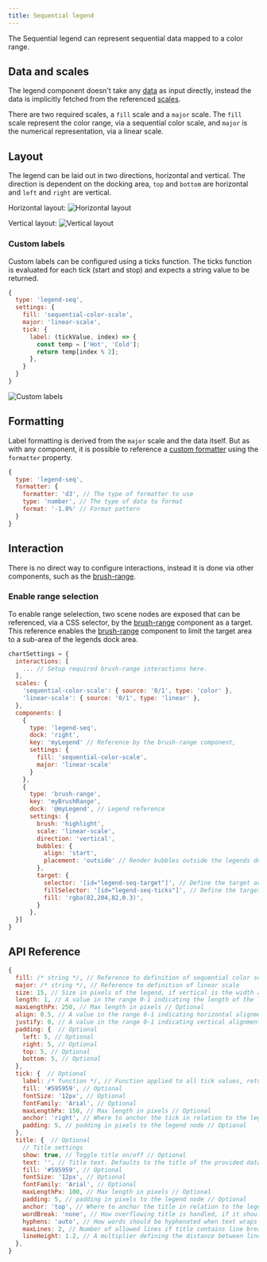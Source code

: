 ```yaml
---
title: Sequential legend
---
```


The Sequential legend can represent sequential data mapped to a color range.

## Data and scales

The legend component doesn't take any [data](data.md) as input directly, instead the data is implicitly fetched from the referenced [scales](scales.md).

There are two required scales, a `fill` scale and a `major` scale. The `fill` scale represent the color range, via a sequential color scale, and `major` is the numerical representation, via a linear scale.

## Layout

The legend can be laid out in two directions, horizontal and vertical. The direction is dependent on the docking area, `top` and `bottom` are horizontal and `left` and `right` are vertical.

Horizontal layout:
![Horizontal layout](/img/legend-seq-h.png)

Vertical layout:
![Vertical layout](/img/legend-seq-v.png)

### Custom labels

Custom labels can be configured using a ticks function. The ticks function is evaluated for each tick (start and stop) and expects a string value to be returned.

```js
{
  type: 'legend-seq',
  settings: {
    fill: 'sequential-color-scale',
    major: 'linear-scale',
    tick: {
      label: (tickValue, index) => {
        const temp = ['Hot', 'Cold'];
        return temp[index % 2];
      },
    }
  }
}
```

![Custom labels](/img/legend-seq-custom-ticks.png)

## Formatting

Label formatting is derived from the `major` scale and the data itself. But as with any component, it is possible to reference a [custom formatter](formatters.md) using the `formatter` property.

```js
{
  type: 'legend-seq',
  formatter: {
    formatter: 'd3', // The type of formatter to use
    type: 'number', // The type of data to format
    format: '-1.0%' // Format pattern
  }
}
```

## Interaction

There is no direct way to configure interactions, instead it is done via other components, such as the [brush-range](component-brush-range.md).

### Enable range selection

To enable range selelection, two scene nodes are exposed that can be referenced, via a CSS selector, by the [brush-range](component-brush-range.md) component as a target.
This reference enables the [brush-range](component-brush-range.md) component to limit the target area to a sub-area of the legends dock area.

```js
chartSettings = {
  interactions: [
    ... // Setup required brush-range interactions here.
  ],
  scales: {
    'sequential-color-scale': { source: '0/1', type: 'color' },
    'linear-scale': { source: '0/1', type: 'linear' },
  },
  components: [
    {
      type: 'legend-seq',
      dock: 'right',
      key: 'myLegend' // Reference by the brush-range component,
      settings: {
        fill: 'sequential-color-scale',
        major: 'linear-scale'
      }
    },
    {
      type: 'brush-range',
      key: 'myBrushRange',
      dock: '@myLegend', // Legend reference
      settings: {
        brush: 'highlight',
        scale: 'linear-scale',
        direction: 'vertical',
        bubbles: {
          align: 'start',
          placement: 'outside' // Render bubbles outside the legends dock area
        },
        target: {
          selector: '[id="legend-seq-target"]', // Define the target area. Must reference a node from @myLegend
          fillSelector: '[id="legend-seq-ticks"]', // Define the target fill area. Must reference a node from @myLegend
          fill: 'rgba(82,204,82,0.3)',
        }
      },
  }]
}
```

## API Reference

```js
{
  fill: /* string */, // Reference to definition of sequential color scale
  major: /* string */, // Reference to definition of linear scale
  size: 15, // Size in pixels of the legend, if vertical is the width and height otherwise // Optional
  length: 1, // A value in the range 0-1 indicating the length of the legend node // Optional
  maxLengthPx: 250, // Max length in pixels // Optional
  align: 0.5, // A value in the range 0-1 indicating horizontal alignment of the legend's content. 0 aligns to the left, 1 to the right. // Optional
  justify: 0, // A value in the range 0-1 indicating vertical alignment of the legend's content. 0 aligns to the top, 1 to the bottom. // Optional
  padding: {  // Optional
    left: 5, // Optional
    right: 5, // Optional
    top: 5, // Optional
    bottom: 5, // Optional
  },
  tick: {  // Optional
    label: /* function */, // Function applied to all tick values, returned values are used as labels // Optional
    fill: '#595959', // Optional
    fontSize: '12px', // Optional
    fontFamily: 'Arial', // Optional
    maxLengthPx: 150, // Max length in pixels // Optional
    anchor: 'right', // Where to anchor the tick in relation to the legend node, supported values are [top, bottom, left and right] // Optional
    padding: 5, // padding in pixels to the legend node // Optional
  },
  title: {  // Optional
    // Title settings
    show: true, // Toggle title on/off // Optional
    text: '', // Title text. Defaults to the title of the provided data field // Optional
    fill: '#595959', // Optional
    fontSize: '12px', // Optional
    fontFamily: 'Arial', // Optional
    maxLengthPx: 100, // Max length in pixels // Optional
    padding: 5, // padding in pixels to the legend node // Optional
    anchor: 'top', // Where to anchor the title in relation to the legend node, supported values are [top, left and right] // Optional
    wordBreak: 'none', // How overflowing title is handled, if it should insert line breaks at word boundries (break-word) or character boundries (break-all) // Optional
    hyphens: 'auto', // How words should be hyphenated when text wraps across multiple lines (only applicable with wordBreak) // Optional
    maxLines: 2, // Number of allowed lines if title contains line breaks (only applicable with wordBreak) // Optional
    lineHeight: 1.2, // A multiplier defining the distance between lines (only applicable with wordBreak) // Optional
  },
}
```

